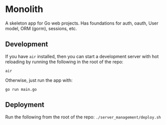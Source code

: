 # Monolith
A skeleton app for Go web projects. Has foundations for auth, oauth, User model, ORM (gorm), sessions, etc.

## Development
If you have `air` installed, then you can start a development server with hot reloading by running the following in the root of the repo:
```
air
```

Otherwise, just run the app with:
```
go run main.go
```

## Deployment
Run the following from the root of the repo:
`./server_management/deploy.sh`